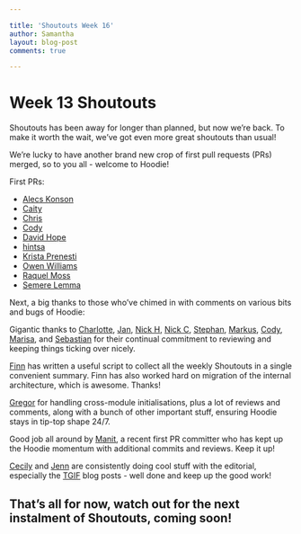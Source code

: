 ```yaml
---

title: 'Shoutouts Week 16'
author: Samantha 
layout: blog-post
comments: true

---
```


# Week 13 Shoutouts 

Shoutouts has been away for longer than planned, but now we’re back. To make it worth the wait, we’ve got even more great shoutouts than usual!

We’re lucky to have another brand new crop of first pull requests (PRs) merged, so to you all - welcome to Hoodie!

First PRs:

* [Alecs Konson](https://github.com/konson)
* [Caity](https://github.com/caityc)
* [Chris](https://github.com/chrifpa)
* [Cody](https://github.com/codyzu)
* [David Hope](https://github.com/HopeMobile)
* [hintsa](https://github.com/hintsa)
* [Krista Prenesti](https://github.com/kprenesti)
* [Owen Williams](https://github.com/hyperperforator)
* [Raquel Moss](https://github.com/raquelxmoss)
* [Semere Lemma](https://github.com/gitsemere)

Next, a big thanks to those who’ve chimed in with comments on various bits and bugs of Hoodie:

Gigantic thanks to [Charlotte](https://github.com/Charlotteis), [Jan](https://github.com/janl), [Nick H](https://github.com/HipsterBrown), [Nick C](https://github.com/nickcolley), [Stephan](https://github.com/boennemann), [Markus](https://github.com/coderbyheart), [Cody](https://github.com/codyzu), [Marisa](https://github.com/marisalaneous), and [Sebastian](https://github.com/sebbel) for their continual commitment to reviewing and keeping things ticking over nicely.

[Finn](https://github.com/finnp) has written a useful script to collect all the weekly Shoutouts in a single convenient summary. Finn has also worked hard on migration of the internal architecture, which is awesome. Thanks! 

[Gregor](https://github.com/gr2m) for handling cross-module initialisations, plus a lot of reviews and comments, along with a bunch of other important stuff, ensuring Hoodie stays in tip-top shape 24/7.

Good job all around by [Manit](https://github.com/kazekagegaara), a recent first PR committer who has kept up the Hoodie momentum with additional commits and reviews. Keep it up!   

[Cecily](https://github.com/skeskali) and [Jenn](https://github.com/renrutnnej) are consistently doing cool stuff with the editorial, especially the [TGIF](http://hood.ie/blog/speed-coders-offer-alien-robots-scholarships-tgif-79.html) blog posts - well done and keep up the good work!

## That’s all for now, watch out for the next instalment of Shoutouts, coming soon! 


